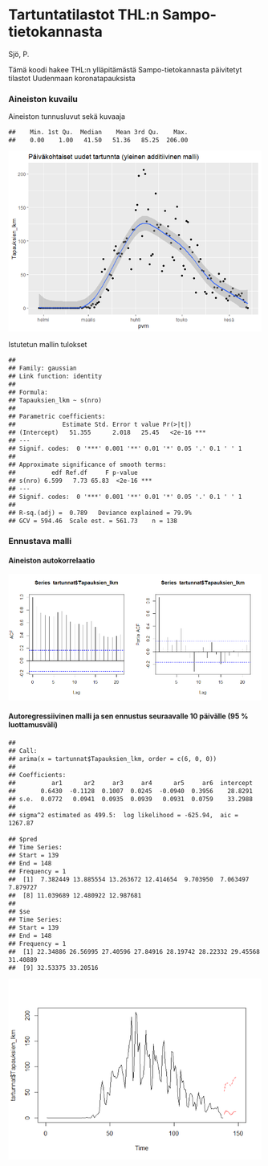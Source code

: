 Tartuntatilastot THL:n Sampo-tietokannasta
================
Sjö, P.

Tämä koodi hakee THL:n ylläpitämästä Sampo-tietokannasta päivitetyt
tilastot Uudenmaan koronatapauksista

### Aineiston kuvailu

Aineiston tunnusluvut sekä kuvaaja

    ##    Min. 1st Qu.  Median    Mean 3rd Qu.    Max. 
    ##    0.00    1.00   41.50   51.36   85.25  206.00

![](Covid_files/figure-gfm/data%20descriptives-1.png)<!-- -->

Istutetun mallin tulokset

    ## 
    ## Family: gaussian 
    ## Link function: identity 
    ## 
    ## Formula:
    ## Tapauksien_lkm ~ s(nro)
    ## 
    ## Parametric coefficients:
    ##             Estimate Std. Error t value Pr(>|t|)    
    ## (Intercept)   51.355      2.018   25.45   <2e-16 ***
    ## ---
    ## Signif. codes:  0 '***' 0.001 '**' 0.01 '*' 0.05 '.' 0.1 ' ' 1
    ## 
    ## Approximate significance of smooth terms:
    ##          edf Ref.df     F p-value    
    ## s(nro) 6.599   7.73 65.83  <2e-16 ***
    ## ---
    ## Signif. codes:  0 '***' 0.001 '**' 0.01 '*' 0.05 '.' 0.1 ' ' 1
    ## 
    ## R-sq.(adj) =  0.789   Deviance explained = 79.9%
    ## GCV = 594.46  Scale est. = 561.73    n = 138

### Ennustava malli

#### Aineiston autokorrelaatio

![](Covid_files/figure-gfm/unnamed-chunk-3-1.png)<!-- -->

#### Autoregressiivinen malli ja sen ennustus seuraavalle 10 päivälle (95 % luottamusväli)

    ## 
    ## Call:
    ## arima(x = tartunnat$Tapauksien_lkm, order = c(6, 0, 0))
    ## 
    ## Coefficients:
    ##          ar1      ar2     ar3     ar4      ar5     ar6  intercept
    ##       0.6430  -0.1128  0.1007  0.0245  -0.0940  0.3956    28.8291
    ## s.e.  0.0772   0.0941  0.0935  0.0939   0.0931  0.0759    33.2988
    ## 
    ## sigma^2 estimated as 499.5:  log likelihood = -625.94,  aic = 1267.87

    ## $pred
    ## Time Series:
    ## Start = 139 
    ## End = 148 
    ## Frequency = 1 
    ##  [1]  7.382449 13.885554 13.263672 12.414654  9.703950  7.063497  7.879727
    ##  [8] 11.039689 12.480922 12.987681
    ## 
    ## $se
    ## Time Series:
    ## Start = 139 
    ## End = 148 
    ## Frequency = 1 
    ##  [1] 22.34886 26.56995 27.40596 27.84916 28.19742 28.22332 29.45568 31.40889
    ##  [9] 32.53375 33.20516

![](Covid_files/figure-gfm/unnamed-chunk-4-1.png)<!-- -->

